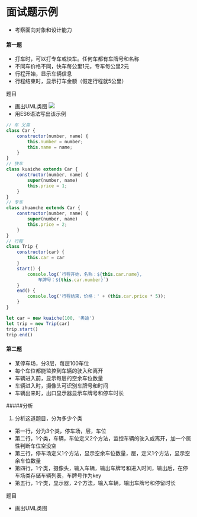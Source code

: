 # 面试题示例

- 考察面向对象和设计能力



#### 第一题

- 打车时，可以打专车或快车。任何车都有车牌号和名称
- 不同车价格不同，快车每公里1元，专车每公里2元
- 行程开始，显示车辆信息
- 行程结束时，显示打车金额（假定行程就5公里）



题目

- 画出UML类图
![](https://ws3.sinaimg.cn/large/006tKfTcgy1ftqp3vyfrij31bi0qs76y.jpg)
- 用ES6语法写出该示例

```javascript
// 车 父类
class Car {
	constructor(number, name) {
		this.number = number;
		this.name = name;
	}
}
// 快车
class kuaiche extends Car {
	constructor(number, name) {
		super(number, name)
		this.price = 1;
	}
}
// 专车
class zhuanche extends Car {
	constructor(number, name) {
		super(number, name)
		this.price = 2;
	}
}
// 行程
class Trip {
	constructor(car) {
		this.car = car
	}
	start() {
		console.log(`行程开始，名称：${this.car.name},
			车牌号：${this.car.number}`)
	}
	end() {
		console.log('行程结束，价格：' + (this.car.price * 5));
	}
}

let car = new kuaiche(100, '奥迪')
let trip = new Trip(car)
trip.start()
trip.end()
```

#### 第二题

- 某停车场，分3层，每层100车位
- 每个车位都能监控到车辆的驶入和离开
- 车辆进入前，显示每层的空余车位数量
- 车辆进入时，摄像头可识别车牌号和时间
- 车辆出来时，出口显示器显示车牌号和停车时长

#####分析
1. 分析这道题目，分为多少个类
 - 第一行，分为3个类，停车场，层，车位
 - 第二行，1个类，车辆，车位定义2个方法，监控车辆的驶入或离开，加一个属性判断车位空没空
 - 第三行，停车场定义1个方法，显示空余车位数量，层，定义1个方法，显示空余车位数量
 - 第四行，1个类，摄像头，输入车辆，输出车牌号和进入时间，输出后，在停车场类存储车辆列表，车牌号作为key
 - 第五行，1个类，显示器，2个方法，输入车辆，输出车牌号和停留时长

题目

- 画出UML类图